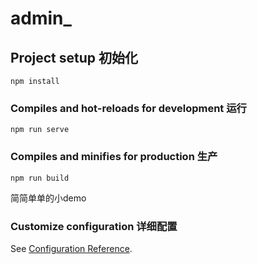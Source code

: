 # admin_

## Project setup 初始化
```
npm install
```

### Compiles and hot-reloads for development 运行
```
npm run serve
```

### Compiles and minifies for production  生产
```
npm run build
```

简简单单的小demo


### Customize configuration  详细配置
See [Configuration Reference](https://cli.vuejs.org/config/).

